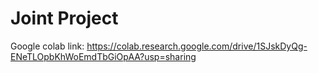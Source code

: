 # Joint Project
Google colab link:
[https://colab.research.google.com/drive/1SJskDyQg-ENeTLOpbKhWoEmdTbGiOpAA?usp=sharing
](https://colab.research.google.com/drive/1SJskDyQg-ENeTLOpbKhWoEmdTbGiOpAA?usp=sharing)
